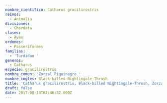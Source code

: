 ```yaml
---
nombre_cientifico: Catharus gracilirostris
reinos:
  - Animalia
divisiones:
  - Chordata
clases:
  - Aves
ordenes:
  - Passeriformes
familias:
  - 'Turdidae '
generos:
  - Catharus
especie: gracilirostris
nombre_comun: 'Zorzal Piquinegro '
nombre_ingles: Black-billed Nightingale-Thrush
title: 'Catharus gracilirostris, Black-billed Nightingale-Thrush, Zorzal Piquinegro '
draft: false
date: 2017-08-19T02:46:32.000Z
---
```


